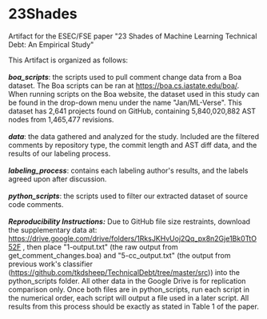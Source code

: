 # 23Shades
Artifact for the ESEC/FSE paper "23 Shades of Machine Learning Technical Debt: An Empirical Study"

This Artifact is organized as follows: \
\
***boa_scripts***: the scripts used to pull comment change data from a Boa dataset. The Boa scripts can be ran at https://boa.cs.iastate.edu/boa/. When running scripts on the Boa website, the dataset used in this study can be found in the drop-down menu under the name "Jan/ML-Verse". This dataset has 2,641 projects found on GitHub, containing 5,840,020,882 AST nodes from 1,465,477 revisions.\
\
***data***: the data gathered and analyzed for the study. Included are the filtered comments by repository type, the commit length and AST diff data, and the results of our labeling process. \
\
***labeling_process***: contains each labeling author's results, and the labels agreed upon after discussion. \
\
***python_scripts***: the scripts used to filter our extracted dataset of source code comments. \
\
***Reproducibility Instructions:*** Due to GitHub file size restraints, download the supplementary data at: https://drive.google.com/drive/folders/1RksJKHvUoj2Qq_px8n2Gje1Bk0TtO52F , then place "1-output.txt" (the raw output from get_comment_changes.boa) and "5-cc_output.txt" (the output from previous work's classifier (https://github.com/tkdsheep/TechnicalDebt/tree/master/src)) into the python_scripts folder. All other data in the Google Drive is for replication comparison only. Once both files are in python_scripts, run each script in the numerical order, each script will output a file used in a later script. All results from this process should be exactly as stated in Table 1 of the paper.

